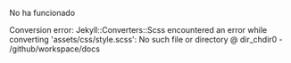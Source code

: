 No ha funcionado 

Conversion error: Jekyll::Converters::Scss encountered an error while converting 'assets/css/style.scss':
                    No such file or directory @ dir_chdir0 - /github/workspace/docs
